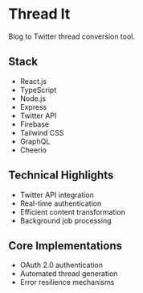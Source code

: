 # Thread It

 Blog to Twitter thread conversion tool.

## Stack
- React.js
- TypeScript
- Node.js
- Express
- Twitter API
- Firebase
- Tailwind CSS
- GraphQL
- Cheerio

## Technical Highlights
- Twitter API integration
- Real-time authentication
- Efficient content transformation
- Background job processing

## Core Implementations
- OAuth 2.0 authentication
- Automated thread generation
- Error resilience mechanisms